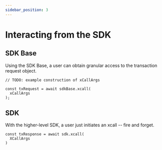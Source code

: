 ```yaml
---
sidebar_position: 3
---
```


# Interacting from the SDK

## SDK Base

Using the SDK Base, a user can obtain granular access to the transaction request object.

```
// TODO: example construction of xCallArgs

const txRequest = await sdkBase.xcall(
  xCallArgs
);
```

## SDK 

With the higher-level SDK, a user just initiates an xcall -- fire and forget.

```
const txResponse = await sdk.xcall(
  XCallArgs
)
```
